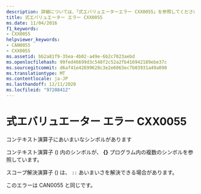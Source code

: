 ```yaml
---
description: 詳細については、「式エバリュエーターエラー CXX0055」を参照してください。
title: 式エバリュエーター エラー CXX0055
ms.date: 11/04/2016
f1_keywords:
- CXX0055
helpviewer_keywords:
- CAN0055
- CXX0055
ms.assetid: bb2a81f9-35ea-4b02-a49e-6b2c7023aebd
ms.openlocfilehash: 99fed46699d3c548f2c52a2fb416942189ebe37c
ms.sourcegitcommit: d6af41e42699628c3e2e6063ec7b03931a49a098
ms.translationtype: MT
ms.contentlocale: ja-JP
ms.lasthandoff: 12/11/2020
ms.locfileid: "97208412"
---
```

# <a name="expression-evaluator-error-cxx0055"></a>式エバリュエーター エラー CXX0055

コンテキスト演算子にあいまいなシンボルがあります

コンテキスト演算子 () 内のシンボルが、 **{}** プログラム内の複数のシンボルを参照しています。

スコープ解決演算子 () は、 `::` あいまいさを解決できる場合があります。

このエラーは CAN0055 と同じです。
